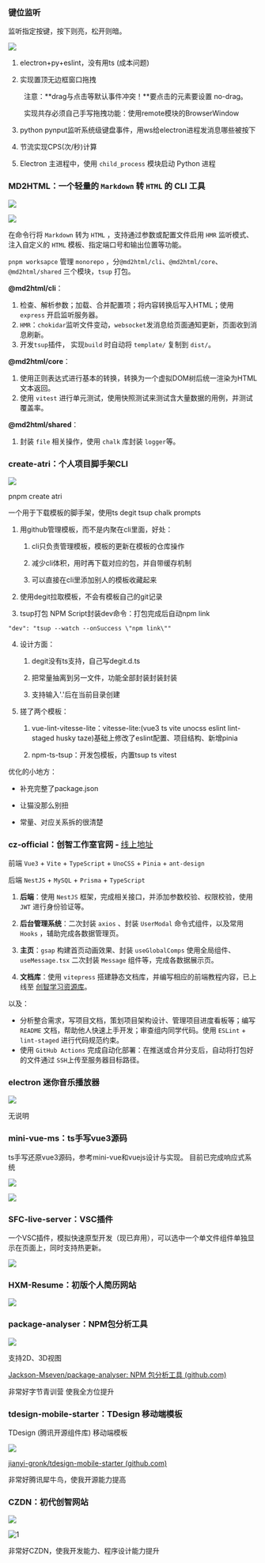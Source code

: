 

### 键位监听



监听指定按键，按下则亮，松开则暗。



![](./../../public/images/b6f891c6-650b-4bb6-963c-e06a456c90f2.png)


1. electron+py+eslint，没有用ts (成本问题)

2. 实现置顶无边框窗口拖拽

      注意：**drag与点击等默认事件冲突！**要点击的元素要设置 no-drag。

      实现共存必须自己手写拖拽功能：使用remote模块的BrowserWindow

3. python pynput监听系统级键盘事件，用ws给electron进程发消息哪些被按下

4. 节流实现CPS(次/秒)计算

5. Electron 主进程中，使用 `child_process` 模块启动 Python 进程




### MD2HTML：一个轻量的 `Markdown` 转 `HTML` 的 CLI 工具

![](./../../public/images/output.png)

![](./../../public/images/dd02dd42-feca-483c-9ce2-bf848e5ab4b0.png)

在命令行将 `Markdown` 转为 `HTML` ，支持通过参数或配置文件启用 `HMR` 监听模式、注入自定义的 `HTML` 模板、指定端口号和输出位置等功能。


 `pnpm worksapce` 管理 `monorepo` ，分`@md2html/cli`、`@md2html/core`、`@md2html/shared` 三个模块，`tsup` 打包。

**@md2html/cli**：

1. 检查、解析参数；加载、合并配置项；将内容转换后写入HTML；使用 `express` 开启监听服务器。
2. `HMR`：`chokidar`监听文件变动，`websocket`发消息给页面通知更新，页面收到消息刷新。
3. 开发`tsup`插件， 实现`build` 时自动将 `template/` 复制到 `dist/`。

**@md2html/core**：

1. 使用正则表达式进行基本的转换，转换为一个虚拟DOM树后统一渲染为HTML文本返回。
2. 使用 `vitest` 进行单元测试，使用快照测试来测试含大量数据的用例，并测试覆盖率。

**@md2html/shared**：

1. 封装 `file` 相关操作，使用 `chalk` 库封装 `logger`等。





### create-atri：个人项目脚手架CLI

![](./../../public/images/ec0b978934cf68c8d49161400652d588.png)

pnpm create atri

一个用于下载模板的脚手架，使用ts degit tsup chalk prompts



1. 用github管理模板，而不是内聚在cli里面，好处：

    1. cli只负责管理模板，模板的更新在模板的仓库操作

    2. 减少cli体积，用时再下载对应的包，并自带缓存机制

    3. 可以直接在cli里添加别人的模板收藏起来

2. 使用degit拉取模板，不会有模板自己的git记录

3. tsup打包 NPM Script封装dev命令：打包完成后自动npm link


`"dev": "tsup --watch --onSuccess \"npm link\""`

4. 设计方面：

    1. degit没有ts支持，自己写degit.d.ts

    2. 把常量抽离到另一文件，功能全部封装封装封装

    3. 支持输入'.'后在当前目录创建

5. 搓了两个模板：

    1. vue-lint-vitesse-lite：vitesse-lite:(vue3 ts vite unocss eslint lint-staged husky taze)基础上修改了eslint配置、项目结构、新增pinia

    2. npm-ts-tsup：开发包模板，内置tsup ts vitest






优化的小地方：

- 补充完整了package.json

- 让猫没那么别扭

- 常量、对应关系拆的很清楚




### cz-official：创智工作室官网 - <span style="font-weight:400;">[线上地址](http://1.92.82.236:7001/)</span>

前端 `Vue3` + `Vite` + `TypeScript` + `UnoCSS` + `Pinia` + `ant-design`

后端 `NestJS` + `MySQL` + `Prisma` + `TypeScript`

1. **后端**：使用 `NestJS` 框架，完成相关接口，并添加参数校验、权限校验，使用 `JWT` 进行身份验证等。

2. **后台管理系统**：二次封装 `axios` 、封装 `UserModal` 命令式组件，以及常用 `Hooks` ，辅助完成各数据管理页。

3. **主页**：`gsap` 构建首页动画效果、封装 `useGlobalComps` 使用全局组件、`useMessage.tsx` 二次封装 `Message` 组件等，完成各数据展示页。

4. **文档库**：使用 `vitepress` 搭建静态文档库，并编写相应的前端教程内容，已上线至 [创智学习资源库](http://1.92.82.236:5173/)。

以及：

- 分析整合需求，写项目文档，策划项目架构设计、管理项目进度看板等；编写 `README` 文档，帮助他人快速上手开发；审查组内同学代码。使用 `ESLint` + `lint-staged` 进行代码规范约束。
- 使用 `GitHub Actions` 完成自动化部署：在推送或合并分支后，自动将打包好的文件通过 `SSH`上传至服务器目标路径。


### electron 迷你音乐播放器


![](./../../public/images/20240711212223.png)

无说明




### mini-vue-ms：ts手写vue3源码

ts手写还原vue3源码，参考mini-vue和vuejs设计与实现。
目前已完成响应式系统

![](./../../public/images/20240711212614.png)

![](./../../public/images/20240711212824.png)







### SFC-live-server：VSC插件

一个VSC插件，模拟快速原型开发（现已弃用），可以选中一个单文件组件单独显示在页面上，同时支持热更新。


![](./../../public/images/20240711212912.png)


### HXM-Resume：初版个人简历网站

![](./../../public/images/20240711213517.png)



### package-analyser：NPM包分析工具

![](./../../public/images/20240711213831.png)


支持2D、3D视图

[Jackson-Mseven/package-analyser: NPM 包分析工具 (github.com)](https://github.com/Jackson-Mseven/package-analyser)

非常好字节青训营 使我全方位提升


### tdesign-mobile-starter：TDesign 移动端模板

TDesign (腾讯开源组件库) 移动端模板

![](./../../public/images/20240711214914..png)


[jianyi-gronk/tdesign-mobile-starter (github.com)](https://github.com/jianyi-gronk/tdesign-mobile-starter)

非常好腾讯犀牛鸟，使我开源能力提高




### CZDN：初代创智网站



![](./../../public/images/img_v2_d0356d8d-71cf-4cd6-9a65-28572585668g.jpg)


![1](./../../public/images/20240711214553.png)

非常好CZDN，使我开发能力、程序设计能力提升
